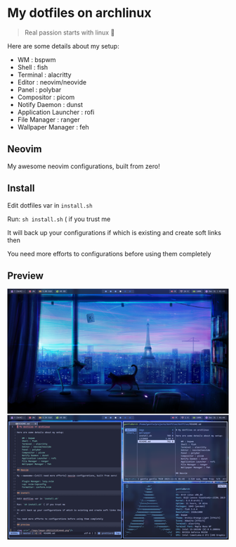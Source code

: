 # My dotfiles on archlinux

> Real passion starts with linux 󰣐

Here are some details about my setup:

- WM : bspwm
- Shell : fish
- Terminal : alacritty
- Editor : neovim/neovide
- Panel : polybar
- Compositor : picom
- Notify Daemon : dunst
- Application Launcher : rofi
- File Manager : ranger
- Wallpaper Manager : feh

## Neovim

My awesome neovim configurations, built from zero!

## Install

Edit dotfiles var in `install.sh`

Run: `sh install.sh` ( if you trust me

It will back up your configurations if which is existing and create soft links then

You need more efforts to configurations before using them completely

## Preview

<img src="./imgs/image-20231231014446.png"/>

<img src="./imgs/image-20231231014642.png"/>
